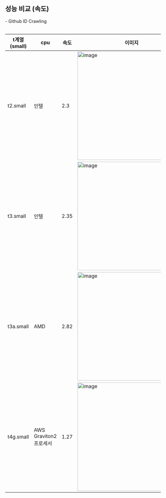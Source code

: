 <h2>성능 비교 (속도)</h2>
- Github ID Crawling
<br><br>

<table>
  <thead>
    <tr>
      <th>t계열(small)</th>
      <th>cpu</th>
      <th>속도</th>
      <th>이미지</th>
    </tr>
  </thead>
  <tbody>
    <tr>
      <td>t2.small</td>
      <td>인텔</td>
      <td>2.3</td>
      <td><img src="https://github.com/jiminpark23/ShinhanPDA3/assets/122578483/03f6174a-d92d-4b78-adcf-28138ffd6270" alt="image" width="350" height="auto"></td>
    </tr>
    <tr>
      <td>t3.small</td>
      <td>인텔</td>
      <td>2.35</td>
      <td><img src="https://github.com/jiminpark23/ShinhanPDA3/assets/122578483/6a2ae137-2f01-41a8-a09a-ab65faa2f017" alt="image" width="350" height="auto"></td>
    </tr>
    <tr>
      <td>t3a.small</td>
      <td>AMD</td>
      <td>2.82</td>
      <td><img src="https://github.com/jiminpark23/ShinhanPDA3/assets/122578483/d47411a2-970e-40ee-9a4f-03283dc4a11c" alt="image" width="350" height="auto"></td>
    </tr>
    <tr>
      <td>t4g.small</td>
      <td>AWS Graviton2 프로세서</td>
      <td>1.27</td>
      <td><img src="https://github.com/jiminpark23/ShinhanPDA3/assets/122578483/3fa49b47-6d61-42d5-9491-bd741b739f40" alt="image" width="350" height="auto"></td>
    </tr>
  </tbody>
</table>
